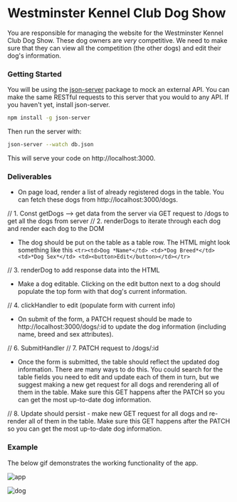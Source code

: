 # Westminster Kennel Club Dog Show

You are responsible for managing the website for the Westminster Kennel Club Dog Show. These dog owners are _very_ competitive. We need to make sure that they can view all the competition (the other dogs) and edit their dog's information.

### Getting Started

You will be using the [json-server](https://github.com/typicode/json-server) package to mock an external API. You can make the same RESTful requests to this server that you would to any API. If you haven't yet, install json-server.
```bash
npm install -g json-server
```

Then run the server with:
```bash
json-server --watch db.json
```

This will serve your code on http://localhost:3000.

### Deliverables

- On page load, render a list of already registered dogs in the table. You can fetch these dogs from http://localhost:3000/dogs.

// 1. Const getDogs —> get data from the server via GET request to /dogs to get all the dogs from server
// 2. renderDogs to iterate through each dog and render each dog to the DOM

- The dog should be put on the table as a table row. The HTML might look something like this `<tr><td>Dog *Name*</td> <td>*Dog Breed*</td> <td>*Dog Sex*</td> <td><button>Edit</button></td></tr>`

// 3. renderDog to add response data into the HTML

- Make a dog editable. Clicking on the edit button next to a dog should populate the top form with that dog's current information.

// 4. clickHandler to edit (populate form with current info)

- On submit of the form, a PATCH request should be made to http://localhost:3000/dogs/:id to update the dog information (including name, breed and sex attributes).

// 6. SubmitHandler 
// 7. PATCH request to /dogs/:id

- Once the form is submitted, the table should reflect the updated dog information. There are many ways to do this. You could search for the table fields you need to edit and update each of them in turn, but we suggest making a new get request for all dogs and rerendering all of them in the table. Make sure this GET happens after the PATCH so you can get the most up-to-date dog information.

// 8. Update should persist - make new GET request for all dogs and re-render all of them in the table. Make sure this GET happens after the PATCH so you can get the most up-to-date dog information.


### Example
The below gif demonstrates the working functionality of the app.

![app](assets/app.gif)

![dog](assets/dog-show.jpg)
